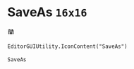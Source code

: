 # SaveAs `16x16`
<img src="/img/SaveAs.png" width=16 height=16>

``` CSharp
EditorGUIUtility.IconContent("SaveAs")
```
```
SaveAs
```
